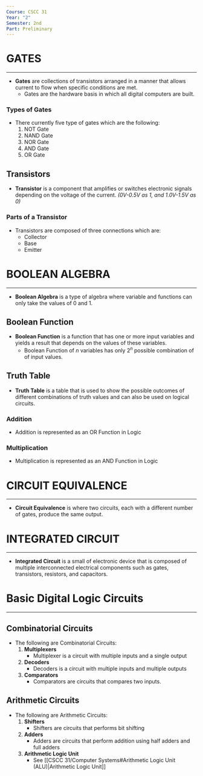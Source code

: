 ```yaml
---
Course: CSCC 31
Year: "2"
Semester: 2nd
Part: Preliminary
---
```

# GATES
---
- **Gates** are collections of transistors arranged in a manner that allows current to flow when specific conditions are met.
	- Gates are the hardware basis in which all digital computers are built.
### Types of Gates
- There currently five type of gates which are the following:
	1. NOT Gate
	2. NAND Gate
	3. NOR Gate
	4. AND Gate
	5. OR Gate
	
## Transistors
- **Transistor** is a component that amplifies or switches electronic signals depending on the voltage of the current. *(0V-0.5V as 1, and 1.0V-1.5V as 0)*
### Parts of a Transistor
- Transistors are composed of three connections which are:
	- Collector
	- Base
	- Emitter

# BOOLEAN ALGEBRA
---
- **Boolean Algebra** is a type of algebra where variable and functions can only take the values of 0 and 1.
## Boolean Function
- **Boolean Function** is a function that has one or more input variables and yields a result that depends on the values of these variables.
	- Boolean Function of $n$ variables has only $2^n$ possible combination of of input values.
## Truth Table
- **Truth Table** is a table that is used to show the possible outcomes of different combinations of truth values and can also be used on logical circuits.
### Addition
- Addition is represented as an OR Function in Logic
### Multiplication
- Multiplication is represented as an AND Function in Logic

# CIRCUIT EQUIVALENCE
---
- **Circuit Equivalence** is where two circuits, each with a different number of gates, produce the same output.

# INTEGRATED CIRCUIT 
---
- **Integrated Circuit** is a small of electronic device that is composed of multiple interconnected electrical components such as gates, transistors, resistors, and capacitors.

# Basic Digital Logic Circuits
---
## Combinatorial Circuits
- The following are Combinatorial Circuits:
	1. **Multiplexers**
		- Multiplexer is a circuit with multiple inputs and a single output
	2. **Decoders**
		- Decoders is a circuit with multiple inputs and multiple outputs
	3. **Comparators**
		- Comparators are circuits that compares two inputs.
		
## Arithmetic Circuits
- The following are Arithmetic Circuits:
	1.  **Shifters**
		- Shifters are circuits that performs bit shifting
	2.  **Adders**
		- Adders are circuits that perform addition using half adders and full adders
	3. **Arithmetic Logic Unit**
		- See [[CSCC 31/Computer Systems#Arithmetic Logic Unit (ALU)|Arithmetic Logic Unit]]
